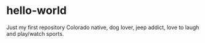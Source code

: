# hello-world
Just my first repository
Colorado native, dog lover, jeep addict, love to laugh and play/watch sports.
